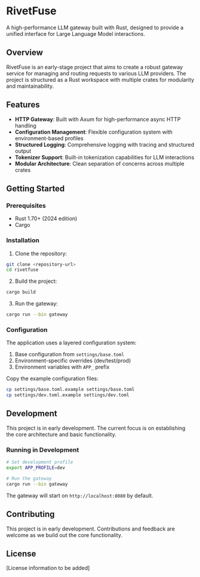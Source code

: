 # RivetFuse

A high-performance LLM gateway built with Rust, designed to provide a unified interface for Large Language Model interactions.

## Overview

RivetFuse is an early-stage project that aims to create a robust gateway service for managing and routing requests to various LLM providers. The project is structured as a Rust workspace with multiple crates for modularity and maintainability.

## Features

- **HTTP Gateway**: Built with Axum for high-performance async HTTP handling
- **Configuration Management**: Flexible configuration system with environment-based profiles
- **Structured Logging**: Comprehensive logging with tracing and structured output
- **Tokenizer Support**: Built-in tokenization capabilities for LLM interactions
- **Modular Architecture**: Clean separation of concerns across multiple crates

## Getting Started

### Prerequisites

- Rust 1.70+ (2024 edition)
- Cargo

### Installation

1. Clone the repository:
```bash
git clone <repository-url>
cd rivetfuse
```

2. Build the project:
```bash
cargo build
```

3. Run the gateway:
```bash
cargo run --bin gateway
```

### Configuration

The application uses a layered configuration system:

1. Base configuration from `settings/base.toml`
2. Environment-specific overrides (dev/test/prod)
3. Environment variables with `APP_` prefix

Copy the example configuration files:
```bash
cp settings/base.toml.example settings/base.toml
cp settings/dev.toml.example settings/dev.toml
```

## Development

This project is in early development. The current focus is on establishing the core architecture and basic functionality.

### Running in Development

```bash
# Set development profile
export APP_PROFILE=dev

# Run the gateway
cargo run --bin gateway
```

The gateway will start on `http://localhost:8080` by default.

## Contributing

This project is in early development. Contributions and feedback are welcome as we build out the core functionality.

## License

[License information to be added]
